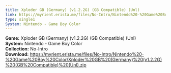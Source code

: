 ```yaml
---
title: Xploder GB (Germany) (v1.2.2G) (GB Compatible) (Unl)
link: https://myrient.erista.me/files/No-Intro/Nintendo%20-%20Game%20Boy%20Color/Xploder%20GB%20(Germany)%20(v1.2.2G)%20(GB%20Compatible)%20(Unl).zip
type: single1
System: Nintendo - Game Boy Color
---
```

<b>Game:</b> Xploder GB (Germany) (v1.2.2G) (GB Compatible) (Unl)<br>
<b>System:</b> Nintendo - Game Boy Color<br>
<b>Collection:</b> No-Intro<br>
<b>Download:</b> https://myrient.erista.me/files/No-Intro/Nintendo%20-%20Game%20Boy%20Color/Xploder%20GB%20(Germany)%20(v1.2.2G)%20(GB%20Compatible)%20(Unl).zip